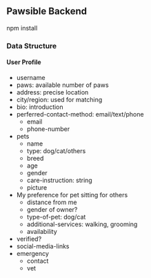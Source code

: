 ## Pawsible Backend

npm install

### Data Structure
#### User Profile
- username
- paws: available number of paws
- address: precise location
- city/region: used for matching
- bio: introduction
- perferred-contact-method: email/text/phone
    - email
    - phone-number
- pets
    - name
    - type: dog/cat/others
    - breed
    - age
    - gender
    - care-instruction: string
    - picture
- My preference for pet sitting for others 
    - distance from me
    - gender of owner? 
    - type-of-pet: dog/cat
    - additional-services: walking, grooming
    - availability
- verified?
- social-media-links
- emergency
    - contact
    - vet
